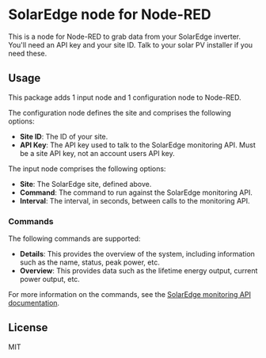 # SolarEdge node for Node-RED

This is a node for Node-RED to grab data from your SolarEdge inverter. You'll need an API key and your site ID. Talk to your solar PV installer if you need these.

## Usage

This package adds 1 input node and 1 configuration node to Node-RED.

The configuration node defines the site and comprises the following options:

  * **Site ID**: The ID of your site.
  * **API Key**: The API key used to talk to the SolarEdge monitoring API. Must be a site API key, not an account users API key.

The input node comprises the following options:

  * **Site**: The SolarEdge site, defined above.
  * **Command**: The command to run against the SolarEdge monitoring API.
  * **Interval**: The interval, in seconds, between calls to the monitoring API.

### Commands

The following commands are supported:

  * **Details**: This provides the overview of the system, including information such as the name, status, peak power, etc.
  * **Overview**: This provides data such as the lifetime energy output, current power output, etc.

For more information on the commands, see the [SolarEdge monitoring API documentation](http://www.solaredge.com/sites/default/files/se_monitoring_api.pdf).

## License

MIT
